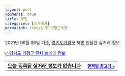 ```yaml
---
layout: post
comments: true
title: 북면
categories: [실거래가]
permalink: /apt/경기도가평군북면
---
```


2021년 09월 06일 기준, <a href="/apt/경기도가평군">경기도가평군</a> 북면 한달간 실거래 정보

<a style="color: blue;" href="/apt/경기도가평군">< 경기도 가평군 전체 실거래 정보</a>
<!---- start ---->
<table>
  <tr>
    <td colspan="4" style="font-weight: bold;"><a href="/apt/경기도가평군북면{name_without_space}">오늘 등록된 실거래 정보가 없습니다</a> &nbsp;&nbsp;&nbsp; <a style="color: blue; font-size: smaller;" href="/apt/경기도가평군북면{name_without_space}">면적별 최고가 ></a></td>
  </tr>
    
</table>
<!---- end ---->
    